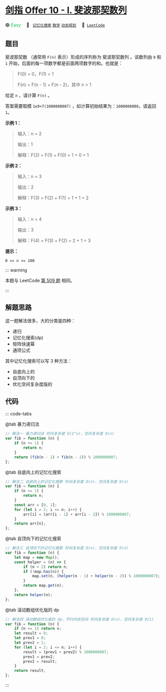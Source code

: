 # [剑指 Offer 10 - I. 斐波那契数列](https://leetcode.cn/problems/fei-bo-na-qi-shu-lie-lcof)

🟢 <font color=#15bd66>Easy</font>&emsp; 🔖&ensp; [`记忆化搜索`](/leetcode/outline/tag/memoization.md) [`数学`](/leetcode/outline/tag/mathematics.md) [`动态规划`](/leetcode/outline/tag/dynamic-programming.md)&emsp; 🔗&ensp;[`LeetCode`](https://leetcode.cn/problems/fei-bo-na-qi-shu-lie-lcof/)

## 题目

斐波那契数 （通常用 `F(n)` 表示）形成的序列称为 斐波那契数列 。该数列由 `0` 和 `1` 开始，后面的每一项数字都是前面两项数字的和。也就是：

> F(0) = 0，F(1) = 1
>
> F(n) = F(n - 1) + F(n - 2)，其中 n > 1

给定 `n` ，请计算 `F(n)` 。

答案需要取模 `1e9+7(1000000007)` ，如计算初始结果为：`1000000008`，请返回 `1`。

**示例 1：**

> 输入：n = 2
>
> 输出：1
>
> 解释：F(2) = F(1) + F(0) = 1 + 0 = 1

**示例 2：**

> 输入：n = 3
>
> 输出：2
>
> 解释：F(3) = F(2) + F(1) = 1 + 1 = 2

**示例 3：**

> 输入：n = 4
>
> 输出：3
>
> 解释：F(4) = F(3) + F(2) = 2 + 1 = 3

**提示：**

`0 <= n <= 100`

::: warning

本题与 LeetCode [第 509 题](./0509.md) 相同。

:::

## 解题思路

这一题解法很多，大的分类是四种：

- 递归
- 记忆化搜索(dp)
- 矩阵快速幂
- 通项公式

其中记忆化搜索可以写 3 种方法：

- 自底向上的
- 自顶向下的
- 优化空间复杂度版的

## 代码

::: code-tabs

@tab 暴力递归法

```javascript
// 解法一 暴力递归法 时间复杂度 O(2^n)，空间复杂度 O(n)
var fib = function (n) {
	if (n <= 1) {
		return n;
	}
	return (fib(n - 1) + fib(n - 2)) % 1000000007;
};
```

@tab 自底向上的记忆化搜索

```javascript
// 解法二 自底向上的记忆化搜索 时间复杂度 O(n)，空间复杂度 O(n)
var fib = function (n) {
	if (n <= 1) {
		return n;
	}
	const arr = [0, 1];
	for (let i = 2; i <= n; i++) {
		arr[i] = (arr[i - 1] + arr[i - 2]) % 1000000007;
	}
	return arr[n];
};
```

@tab 自顶向下的记忆化搜索

```javascript
// 解法三 自顶向下的记忆化搜索 时间复杂度 O(n)，空间复杂度 O(n)
var fib = function (n) {
	let map = new Map();
	const helper = (n) => {
		if (n < 2) return n;
		if (!map.has(n)) {
			map.set(n, (helper(n - 1) + helper(n - 2)) % 1000000007);
		}
		return map.get(n);
	};
	return helper(n);
};
```

@tab 滚动数组优化版的 dp

```javascript
// 解法四 滚动数组优化版的 dp，节约内存空间 时间复杂度 O(n)，空间复杂度 O(1)
var fib = function (n) {
	if (n <= 1) return n;
	let result = 0;
	let prev1 = 0;
	let prev2 = 1;
	for (let i = 2; i <= n; i++) {
		result = (prev1 + prev2) % 1000000007;
		prev1 = prev2;
		prev2 = result;
	}
	return result;
};
```

:::
